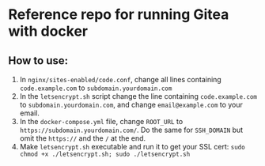 # Reference repo for running Gitea with docker

## How to use:

1. In `nginx/sites-enabled/code.conf`, change all lines containing `code.example.com` to `subdomain.yourdomain.com`
2. In the `letsencrypt.sh` script change the line containing `code.example.com` to `subdomain.yourdomain.com`, and change `email@example.com` to your email.
3. In the `docker-compose.yml` file, change `ROOT_URL` to `https://subdomain.yourdomain.com/`. Do the same for `SSH_DOMAIN` but omit the `https://` and the `/` at the end.
4. Make `letsencrypt.sh` executable and run it to get your SSL cert: `sudo chmod +x ./letsencrypt.sh; sudo ./letsencrypt.sh`